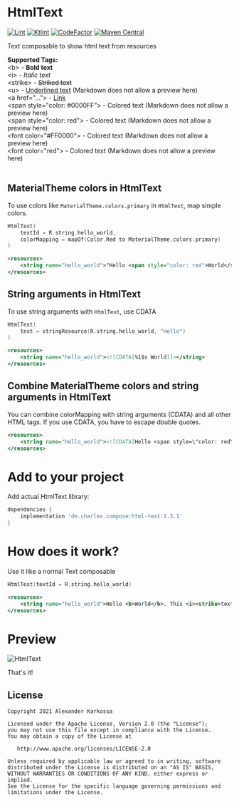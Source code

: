 # HtmlText

<a href="https://github.com/ch4rl3x/HtmlText/actions?query=workflow%3ALint"><img src="https://github.com/ch4rl3x/HtmlText/workflows/Lint/badge.svg" alt="Lint"></a>
<a href="https://github.com/ch4rl3x/HtmlText/actions?query=workflow%3AKtlint"><img src="https://github.com/ch4rl3x/HtmlText/workflows/Ktlint/badge.svg" alt="Ktlint"></a>
<a href="https://www.codefactor.io/repository/github/ch4rl3x/HtmlText"><img src="https://www.codefactor.io/repository/github/ch4rl3x/HtmlText/badge" alt="CodeFactor" /></a>
<a href="https://repo1.maven.org/maven2/de/charlex/compose/html-text/"><img src="https://img.shields.io/maven-central/v/de.charlex.compose/html-text" alt="Maven Central" /></a>

Text composable to show html text from resources

**Supported Tags:**<br>
&lt;b> - <b>Bold text</b><br>
&lt;i> - <i>Italic text</i><br>
&lt;strike> - <strike>Striked text</strike><br>
&lt;u> - <u>Underlined text</u> (Markdown does not allow a preview here)<br> 
&lt;a href="..."> - <a href="https://github.com/ch4rl3x/HtmlText">Link</a><br>
&lt;span style="color: #0000FF"> - Colored text (Markdown does not allow a preview here)<br>
&lt;span style="color: red"> - Colored text (Markdown does not allow a preview here)<br>
&lt;font color="#FF0000"> - Colored text (Markdown does not allow a preview here)<br>
&lt;font color="red"> - Colored text (Markdown does not allow a preview here)<br><br>

## MaterialTheme colors in HtmlText
To use colors like `MaterialTheme.colors.primary` in `HtmlText`, map simple colors.
```kotlin
HtmlText(
    textId = R.string.hello_world,
    colorMapping = mapOf(Color.Red to MaterialTheme.colors.primary)
)
```
```xml
<resources>
    <string name="hello_world">"Hello <span style="color: red">World</span>"</string>
</resources>
```

## String arguments in HtmlText
To use string arguments with `HtmlText`, use CDATA
```kotlin
HtmlText(
    text = stringResource(R.string.hello_world, "Hello")
)
```
```xml
<resources>
    <string name="hello_world"><![CDATA[%1$s World]]></string>
</resources>
```

## Combine MaterialTheme colors and string arguments in HtmlText
You can combine colorMapping with string arguments (CDATA) and all other HTML tags. If you use CDATA, you have to escape double quotes.
```xml
<resources>
    <string name="hello_world"><![CDATA[Hello <span style=\"color: red\">World</span>]]></string>
</resources>
```



# Add to your project

Add actual HtmlText library:

```groovy
dependencies {
    implementation 'de.charlex.compose:html-text:1.3.1'
}
```

# How does it work?

Use it like a normal Text composable

```kotlin
HtmlText(textId = R.string.hello_world)
```

```xml
<resources>
    <string name="hello_world">Hello <b>World</b>. This <i><strike>text</strike>sentence</i> is form<b>att<u>ed</u></b> in simple html. <a href="https://github.com/ch4rl3x/HtmlText">HtmlText</a></string>
</resources>
```

# Preview

![HtmlText](https://github.com/ch4rl3x/HtmlText/blob/main/art/screenshot.png)


That's it!

License
--------

    Copyright 2021 Alexander Karkossa

    Licensed under the Apache License, Version 2.0 (the "License");
    you may not use this file except in compliance with the License.
    You may obtain a copy of the License at

       http://www.apache.org/licenses/LICENSE-2.0

    Unless required by applicable law or agreed to in writing, software
    distributed under the License is distributed on an "AS IS" BASIS,
    WITHOUT WARRANTIES OR CONDITIONS OF ANY KIND, either express or implied.
    See the License for the specific language governing permissions and
    limitations under the License.
